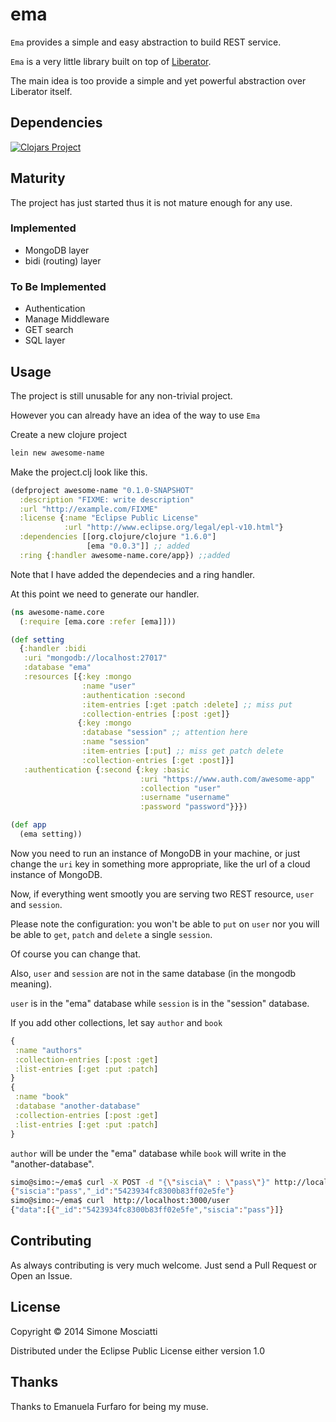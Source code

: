 
# ema

`Ema` provides a simple and easy abstraction to build REST service.

`Ema` is a very little library built on top of [Liberator](http://clojure-liberator.github.io/liberator/).

The main idea is too provide a simple and yet powerful abstraction over Liberator itself.

## Dependencies

[![Clojars Project](http://clojars.org/ema/latest-version.svg)](http://clojars.org/ema)

## Maturity

The project has just started thus it is not mature enough for any use.

### Implemented

* MongoDB layer
* bidi (routing) layer

### To Be Implemented

* Authentication
* Manage Middleware
* GET search
* SQL layer

## Usage

The project is still unusable for any non-trivial project.

However you can already have an idea of the way to use `Ema`

Create a new clojure project

```clojure
lein new awesome-name
```

Make the project.clj look like this.

```clojure
(defproject awesome-name "0.1.0-SNAPSHOT"
  :description "FIXME: write description"
  :url "http://example.com/FIXME"
  :license {:name "Eclipse Public License"
            :url "http://www.eclipse.org/legal/epl-v10.html"}
  :dependencies [[org.clojure/clojure "1.6.0"]
                 [ema "0.0.3"]] ;; added
  :ring {:handler awesome-name.core/app}) ;;added
```
  
Note that I have added the dependecies and a ring handler.

At this point we need to generate our handler.

```clojure
(ns awesome-name.core
  (:require [ema.core :refer [ema]]))

(def setting
  {:handler :bidi
   :uri "mongodb://localhost:27017"
   :database "ema"
   :resources [{:key :mongo
	            :name "user"
				:authentication :second
				:item-entries [:get :patch :delete] ;; miss put
                :collection-entries [:post :get]}
               {:key :mongo
			    :database "session" ;; attention here
				:name "session"
                :item-entries [:put] ;; miss get patch delete
                :collection-entries [:get :post]}]
   :authentication {:second {:key :basic
                             :uri "https://www.auth.com/awesome-app"
                             :collection "user"
                             :username "username"
                             :password "password"}}})

(def app
  (ema setting))

```

Now you need to run an instance of MongoDB in your machine, or just change the `uri` key in something more appropriate, like the url of a cloud instance of MongoDB.

Now, if everything went smootly you are serving two REST resource, `user` and `session`.

Please note the configuration: you won't be able to `put` on `user` nor you will be able to `get`, `patch` and `delete` a single `session`.

Of course you can change that.

Also, `user` and `session` are not in the same database (in the mongodb meaning).

`user` is in the "ema" database while `session` is in the "session" database.

If you add other collections, let say `author` and `book`

```clojure
{
 :name "authors"
 :collection-entries [:post :get]
 :list-entries [:get :put :patch]
}
{
 :name "book"
 :database "another-database"
 :collection-entries [:post :get]
 :list-entries [:get :put :patch]
} 
```

`author` will be under the "ema" database while `book` will write in the "another-database".

```bash
simo@simo:~/ema$ curl -X POST -d "{\"siscia\" : \"pass\"}" http://localhost:3000/user
{"siscia":"pass","_id":"5423934fc8300b83ff02e5fe"}
simo@simo:~/ema$ curl  http://localhost:3000/user
{"data":[{"_id":"5423934fc8300b83ff02e5fe","siscia":"pass"}]}
```

## Contributing

As always contributing is very much welcome. Just send a Pull Request or Open an Issue.

## License

Copyright © 2014 Simone Mosciatti

Distributed under the Eclipse Public License either version 1.0

## Thanks

Thanks to Emanuela Furfaro for being my muse.
